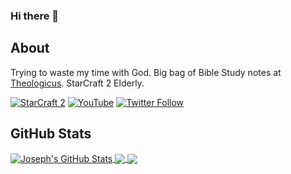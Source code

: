 ### Hi there 👋

## About

Trying to waste my time with God.
Big bag of Bible Study notes at [Theologicus](https://github.com/joelouthan/theologic.us). 
StarCraft 2 Elderly.

[![StarCraft 2](https://img.shields.io/badge/StarCraft%202-Nachoz%2311728-blue)](https://starcraft2.com/en-us/profile/1/1/9753175)
[![YouTube](https://img.shields.io/youtube/channel/subscribers/UC2OGCVvHpHJo9dTVSSDz7ZQ?style=social)](https://www.youtube.com/channel/UC2OGCVvHpHJo9dTVSSDz7ZQ)
[![Twitter Follow](https://img.shields.io/twitter/follow/josephlouthan?style=social)](https://twitter.com/josephlouthan)

## GitHub Stats

<a href="https://github.com/joelouthan/joelouthan">
  <img align="center" src="https://github-readme-stats.vercel.app/api?username=joelouthan&show_icons=true&line_height=27&count_private=true&theme=radical&hide=contribs" alt="Joseph's GitHub Stats" />
</a>

<a href="https://github.com/joelouthan/joelouthan">
  <img align="center" src="https://github-readme-stats.vercel.app/api/top-langs/?username=joelouthan&hide=tex,css&&theme=radical&langs_count=6&layout=compact" />
</a>

<a href="https://github.com/joelouthan/Understanding">
  <img align="center" src="https://github-readme-stats.vercel.app/api/pin/?username=joelouthan&repo=theologicus&&theme=radical" />
</a>

<!--
**joelouthan/joelouthan** is a ✨ _special_ ✨ repository because its `README.md` (this file) appears on your GitHub profile.

Here are some ideas to get you started:

- 🔭 I’m currently working on ...
- 🌱 I’m currently learning ...
- 👯 I’m looking to collaborate on ...
- 🤔 I’m looking for help with ...
- 💬 Ask me about ...
- 📫 How to reach me: ...
- 😄 Pronouns: ...
- ⚡ Fun fact: ...
-->

